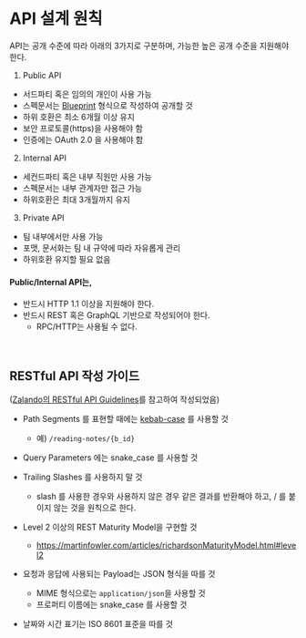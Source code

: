 # API 설계 원칙

API는 공개 수준에 따라 아래의 3가지로 구분하며, 가능한 높은 공개 수준을 지원해야 한다.

1. Public API
 - 서드파티 혹은 임의의 개인이 사용 가능
 - 스펙문서는 [Blueprint](https://github.com/apiaryio/api-blueprint/blob/master/API%20Blueprint%20Specification.md) 형식으로 작성하여 공개할 것
 - 하위 호환은 최소 6개월 이상 유지
 - 보안 프로토콜(https)을 사용해야 함
 - 인증에는 OAuth 2.0 을 사용해야 함

2. Internal API
 - 세컨드파티 혹은 내부 직원만 사용 가능
 - 스펙문서는 내부 관계자만 접근 가능
 - 하위호환은 최대 3개월까지 유지

3. Private API
 - 팀 내부에서만 사용 가능
 - 포맷, 문서화는 팀 내 규약에 따라 자유롭게 관리
 - 하위호환 유지할 필요 없음


#### Public/Internal API는,

 - 반드시 HTTP 1.1 이상을 지원해야 한다.
 - 반드시 REST 혹은 GraphQL 기반으로 작성되어야 한다.
   - RPC/HTTP는 사용될 수 없다.


<br>

## RESTful API 작성 가이드
([Zalando의 RESTful API Guidelines](http://zalando.github.io/restful-api-guidelines/)를 참고하여 작성되었음)

 - Path Segments 를 표현할 때에는 [kebab-case](https://en.wikipedia.org/wiki/Letter_case#Special_case_styles) 를 사용할 것
   - 예) ```/reading-notes/{b_id}```
   
 - Query Parameters 에는 snake_case 를 사용할 것
 
 - Trailing Slashes 를 사용하지 말 것
   - slash 를 사용한 경우와 사용하지 않은 경우 같은 결과를 반환해야 하고, / 를 붙이지 않는 것을 원칙으로 한다.
   
 - Level 2 이상의 REST Maturity Model을 구현할 것
   - https://martinfowler.com/articles/richardsonMaturityModel.html#level2

 - 요청과 응답에 사용되는 Payload는 JSON 형식을 따를 것
   - MIME 형식으로는 ```application/json```을 사용할 것
   - 프로퍼티 이름에는 snake_case 를 사용할 것
    
 - 날짜와 시간 표기는 ISO 8601 표준을 따를 것
